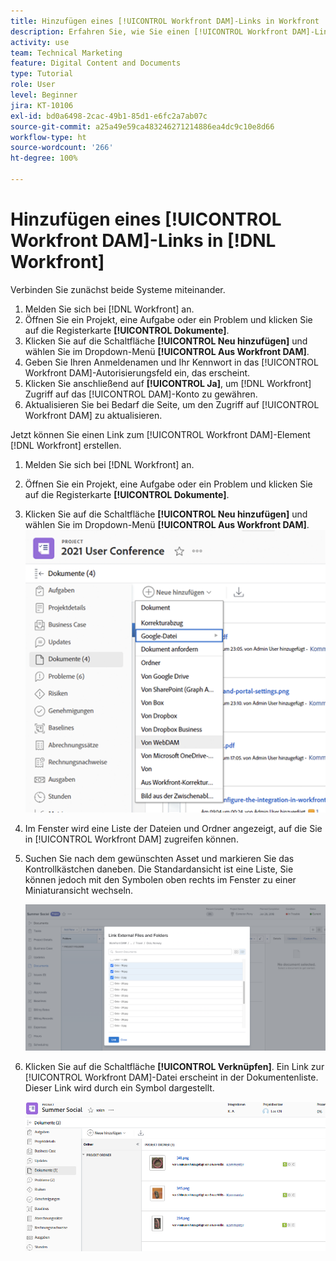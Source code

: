 ```yaml
---
title: Hinzufügen eines [!UICONTROL Workfront DAM]-Links in Workfront
description: Erfahren Sie, wie Sie einen [!UICONTROL Workfront DAM]-Link in Workfront hinzufügen, um [!UICONTROL DAM] mit Ihrem Projekt, Ihrer Aufgabe oder Ihrem Problem in Workfront zu verknüpfen.
activity: use
team: Technical Marketing
feature: Digital Content and Documents
type: Tutorial
role: User
level: Beginner
jira: KT-10106
exl-id: bd0a6498-2cac-49b1-85d1-e6fc2a7ab07c
source-git-commit: a25a49e59ca483246271214886ea4dc9c10e8d66
workflow-type: ht
source-wordcount: '266'
ht-degree: 100%

---
```


# Hinzufügen eines [!UICONTROL Workfront DAM]-Links in [!DNL Workfront]

Verbinden Sie zunächst beide Systeme miteinander.

1. Melden Sie sich bei [!DNL Workfront] an.
1. Öffnen Sie ein Projekt, eine Aufgabe oder ein Problem und klicken Sie auf die Registerkarte **[!UICONTROL Dokumente]**.
1. Klicken Sie auf die Schaltfläche **[!UICONTROL Neu hinzufügen]** und wählen Sie im Dropdown-Menü **[!UICONTROL Aus Workfront DAM]**.
1. Geben Sie Ihren Anmeldenamen und Ihr Kennwort in das [!UICONTROL Workfront DAM]-Autorisierungsfeld ein, das erscheint.
1. Klicken Sie anschließend auf **[!UICONTROL Ja]**, um [!DNL Workfront] Zugriff auf das [!UICONTROL DAM]-Konto zu gewähren.
1. Aktualisieren Sie bei Bedarf die Seite, um den Zugriff auf [!UICONTROL Workfront DAM] zu aktualisieren.

Jetzt können Sie einen Link zum [!UICONTROL Workfront DAM]-Element [!DNL Workfront] erstellen.

1. Melden Sie sich bei [!DNL Workfront] an.
1. Öffnen Sie ein Projekt, eine Aufgabe oder ein Problem und klicken Sie auf die Registerkarte **[!UICONTROL Dokumente]**.
1. Klicken Sie auf die Schaltfläche **[!UICONTROL Neu hinzufügen]** und wählen Sie im Dropdown-Menü **[!UICONTROL Aus Workfront DAM]**.
   ![Ein Bild der Option [!UICONTROL Aus Workfront DAM] im Dropdown-Menü [!UICONTROL Neu hinzufügen] ](assets/01-contributor-from-workfront-dam.png)
1. Im Fenster wird eine Liste der Dateien und Ordner angezeigt, auf die Sie in [!UICONTROL Workfront DAM] zugreifen können.

1. Suchen Sie nach dem gewünschten Asset und markieren Sie das Kontrollkästchen daneben. Die Standardansicht ist eine Liste, Sie können jedoch mit den Symbolen oben rechts im Fenster zu einer Miniaturansicht wechseln.

   ![Ein Bild ausgewählter Assets in einem Popup-Fenster](assets/02-contributor-select-files-in-dam.png)

1. Klicken Sie auf die Schaltfläche **[!UICONTROL Verknüpfen]**. Ein Link zur [!UICONTROL Workfront DAM]-Datei erscheint in der Dokumentenliste. Dieser Link wird durch ein Symbol dargestellt.

   ![Bild der Links zu den [!UICONTROL Workfront DAM]-Dateien, die in der Dokumentliste von [!DNL Workfront] angezeigt werden.](assets/03-contributor-linked-in-wf.png)
